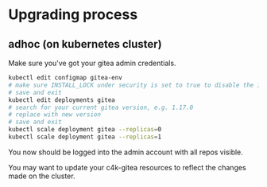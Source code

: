 # Upgrading process

## adhoc (on kubernetes cluster)

Make sure you've got your gitea admin credentials.

``` bash
kubectl edit configmap gitea-env
# make sure INSTALL_LOCK under security is set to true to disable the installation screen
# save and exit
kubectl edit deployments gitea
# search for your current gitea version, e.g. 1.17.0
# replace with new version
# save and exit
kubectl scale deployment gitea --replicas=0
kubectl scale deployment gitea --replicas=1
```

You now should be logged into the admin account with all repos visible.

You may want to update your c4k-gitea resources to reflect the changes made on the cluster.